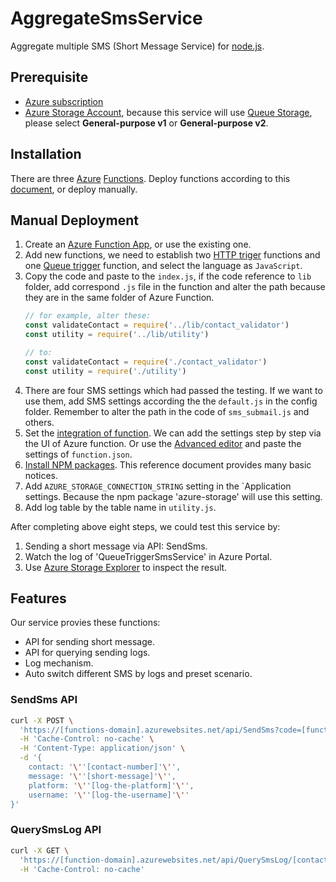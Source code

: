 # AggregateSmsService

Aggregate multiple SMS (Short Message Service) for [node.js](http://nodejs.org).

## Prerequisite

- [Azure subscription](https://azure.microsoft.com/en-us/free/)
- [Azure Storage Account](https://docs.microsoft.com/azure/storage/common/storage-account-options), because this service will use [Queue Storage](https://azure.microsoft.com/services/storage/queues/), please select **General-purpose v1** or **General-purpose v2**.

## Installation

There are three [Azure](https://azure.microsoft.com/) [Functions](https://azure.microsoft.com/services/functions/). Deploy functions according to this [document](https://github.com/Microsoft/vscode-azurefunctions#javascript), or deploy manually.

## Manual Deployment

1. Create an [Azure Function App](https://docs.microsoft.com/azure/azure-functions/), or use the existing one.
2. Add new functions, we need to establish two [HTTP triger](https://docs.microsoft.com/azure/azure-functions/functions-bindings-http-webhook) functions and one [Queue trigger](https://docs.microsoft.com/azure/azure-functions/functions-create-storage-queue-triggered-function) function, and select the language as `JavaScript`.
3. Copy the code and paste to the `index.js`, if the code reference to `lib` folder, add correspond `.js` file in the function and alter the path because they are in the same folder of Azure Function.
    ```js
    // for example, alter these:
    const validateContact = require('../lib/contact_validator')
    const utility = require('../lib/utility')

    // to:
    const validateContact = require('./contact_validator')
    const utility = require('./utility')
    ```
4. There are four SMS settings which had passed the testing. If we want to use them, add SMS settings according the the `default.js` in the config folder. Remember to alter the path in the code of `sms_submail.js` and others. 
5. Set the [integration of function](https://azure.microsoft.com/en-us/resources/videos/azure-functions-integration/). We can add the settings step by step via the UI of Azure function. Or use the [Advanced editor](https://docs.microsoft.com/en-us/azure/azure-functions/functions-triggers-bindings) and paste the settings of `function.json`.
6. [Install NPM packages](https://docs.microsoft.com/zh-tw/azure/azure-functions/functions-reference-node#node-version-and-package-management). This reference document provides many basic notices.
7. Add `AZURE_STORAGE_CONNECTION_STRING` setting in the `Application settings. Because the npm package 'azure-storage' will use this setting.
8. Add log table by the table name in `utility.js`.

After completing above eight steps, we could test this service by:

1. Sending a short message via API: SendSms.
2. Watch the log of 'QueueTriggerSmsService' in Azure Portal.
3. Use [Azure Storage Explorer](https://azure.microsoft.com/en-us/features/storage-explorer/) to inspect the result.

## Features
 Our service provies these functions:

- API for sending short message.
- API for querying sending logs.
- Log mechanism.
- Auto switch different SMS by logs and preset scenario.

### SendSms API

```bash
curl -X POST \
  'https://[functions-domain].azurewebsites.net/api/SendSms?code=[function-key]' \
  -H 'Cache-Control: no-cache' \
  -H 'Content-Type: application/json' \
  -d '{
	contact: '\''[contact-number]'\'',
	message: '\''[short-message]'\'',
	platform: '\''[log-the-platform]'\'',
	username: '\''[log-the-username]'\''
}'
```

### QuerySmsLog API

```bash
curl -X GET \
  'https://[function-domain].azurewebsites.net/api/QuerySmsLog/[contact-number]?code=[function-key]&take=1' \
  -H 'Cache-Control: no-cache'
```